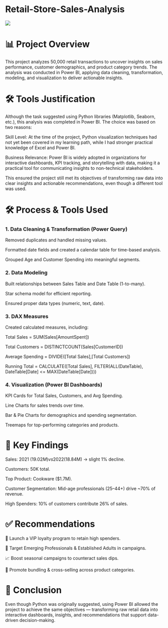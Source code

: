 # Retail-Store-Sales-Analysis
![](Retail_pic.jpg)

# 📊 Project Overview

This project analyzes 50,000 retail transactions to uncover insights on sales performance, customer demographics, and product category trends.
The analysis was conducted in Power BI, applying data cleaning, transformation, modeling, and visualization to deliver actionable insights.

# 🛠️ Tools Justification

Although the task suggested using Python libraries (Matplotlib, Seaborn, etc.), this analysis was completed in Power BI. The choice was based on two reasons:

Skill Level: At the time of the project, Python visualization techniques had not yet been covered in my learning path, while I had stronger practical knowledge of Excel and Power BI.

Business Relevance: Power BI is widely adopted in organizations for interactive dashboards, KPI tracking, and storytelling with data, making it a practical tool for communicating insights to non-technical stakeholders.

This ensured the project still met its objectives of transforming raw data into clear insights and actionable recommendations, even though a different tool was used.

# 🛠️ Process & Tools Used
### 1. Data Cleaning & Transformation (Power Query)

Removed duplicates and handled missing values.

Formatted date fields and created a calendar table for time-based analysis.

Grouped Age and Customer Spending into meaningful segments.

### 2. Data Modeling

Built relationships between Sales Table and Date Table (1-to-many).

Star schema model for efficient reporting.

Ensured proper data types (numeric, text, date).

### 3. DAX Measures

Created calculated measures, including:

Total Sales = SUM(Sales[AmountSpent])

Total Customers = DISTINCTCOUNT(Sales[CustomerID])

Average Spending = DIVIDE([Total Sales],[Total Customers])

Running Total = CALCULATE([Total Sales], FILTER(ALL(DateTable), DateTable[Date] <= MAX(DateTable[Date])))

### 4. Visualization (Power BI Dashboards)

KPI Cards for Total Sales, Customers, and Avg Spending.

Line Charts for sales trends over time.

Bar & Pie Charts for demographics and spending segmentation.

Treemaps for top-performing categories and products.

# 🔑 Key Findings

Sales: 2021 ($19.02M) vs 2022 ($18.84M) → slight 1% decline.

Customers: 50K total.

Top Product: Cookware ($1.7M).

Customer Segmentation: Mid-age professionals (25–44+) drive ~70% of revenue.

High Spenders: 10% of customers contribute 26% of sales.

# ✅ Recommendations

🎯 Launch a VIP loyalty program to retain high spenders.

👥 Target Emerging Professionals & Established Adults in campaigns.

📈 Boost seasonal campaigns to counteract sales dips.

🛒 Promote bundling & cross-selling across product categories.

# 📌 Conclusion

Even though Python was originally suggested, using Power BI allowed the project to achieve the same objectives — transforming raw retail data into interactive dashboards, insights, and recommendations that support data-driven decision-making.
